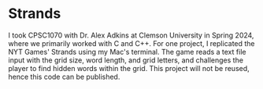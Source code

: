 # Strands
I took CPSC1070 with Dr. Alex Adkins at Clemson University in Spring 2024, where we primarily worked with C and C++. For one project, I replicated the NYT Games' Strands using my Mac's terminal. The game reads a text file input with the grid size, word length, and grid letters, and challenges the player to find hidden words within the grid. This project will not be reused, hence this code can be published.
